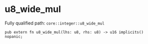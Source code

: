 # u8_wide_mul

Fully qualified path: `core::integer::u8_wide_mul`

<pre><code class="language-rust">pub extern fn u8_wide_mul(lhs: u8, rhs: u8) -&gt; u16 implicits() nopanic;</code></pre>


